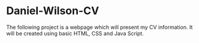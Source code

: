 # Daniel-Wilson-CV

The following project is a webpage which will present my CV information. It will be created using basic HTML, CSS and Java Script.
